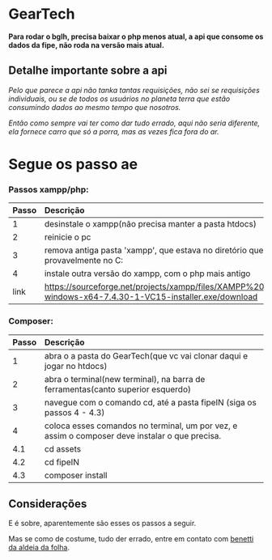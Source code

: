 
# **GearTech**

**Para rodar o bglh, precisa baixar o php menos atual, a api que consome os dados da fipe, não roda na versão mais atual.**

## Detalhe importante sobre a api
*Pelo que parece a api não tanka tantas requisições, não sei se requisições individuais, ou se de todos os usuários no planeta terra que estão consumindo dados ao mesmo tempo que nosotros.*

*Então como sempre vai ter como dar tudo errado, aqui não seria diferente, ela fornece carro que só a porra, mas as vezes fica fora do ar.*




# Segue os passo ae


### **Passos xampp/php:**


| Passo    | Descrição                           |
| :---------- | :---------------------------------- |
| 1  | desinstale o xampp(não precisa manter a pasta htdocs)|
| 2  | reinicie o pc |
| 3  | remova antiga pasta 'xampp', que estava no diretório que vc escolheu pra instalar, provavelmente no C: |
| 4  |instale outra versão do xampp, com o php mais antigo |
| link | https://sourceforge.net/projects/xampp/files/XAMPP%20Windows/7.4.30/xampp-windows-x64-7.4.30-1-VC15-installer.exe/download|



### **Composer:**

| Passo    | Descrição                           |
| :---------- | :---------------------------------- |
| 1  | abra o a pasta do GearTech(que vc vai clonar daqui e jogar no htdocs)|
| 2  | abra o terminal(new terminal), na barra de ferramentas(canto superior esquerdo) |
| 3  | navegue com o comando cd, até a pasta fipeIN (siga os passos 4 - 4.3)|
| 4  |coloca esses comandos no terminal, um por vez, e assim o composer deve instalar o que precisa. |
| 4.1  |cd assets |
| 4.2  |cd fipeIN|
| 4.3  |composer install |



## Considerações

 E é sobre, aparentemente são esses os passos a seguir.

 Mas se como de costume, tudo der errado, entre em contato com 
 [benetti da aldeia da folha](https://drive.google.com/file/d/1J5eVYcoamLj1Sbomb93ZzxI86IlQpmTo/view?usp=drive_link). 
